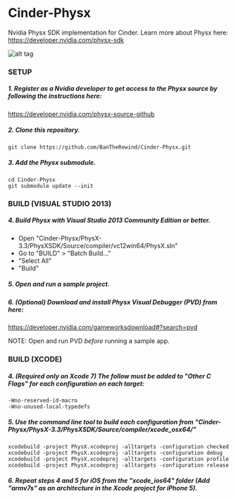 # Cinder-Physx
Nvidia Physx SDK implementation for Cinder. Learn more about Physx here: https://developer.nvidia.com/physx-sdk

![alt tag](http://bantherewind.com/uploads/physx.png)

### SETUP

##### 1. Register as a Nvidia developer to get access to the Physx source by following the instructions here:
   https://developer.nvidia.com/physx-source-github

##### 2. Clone this repository.
```
git clone https://github.com/BanTheRewind/Cinder-Physx.git
```
##### 3. Add the Physx submodule.
```
cd Cinder-Physx
git submodule update --init
```

### BUILD (VISUAL STUDIO 2013)

##### 4. Build Physx with Visual Studio 2013 Community Edition or better.
  - Open "Cinder-Physx/PhysX-3.3/PhysXSDK/Source/compiler/vc12win64/PhysX.sln"
  - Go to "BUILD" > "Batch Build..."
  - "Select All"
  - "Build"

##### 5. Open and run a sample project.

##### 6. (Optional) Download and install Physx Visual Debugger (PVD) from here:
   https://developer.nvidia.com/gameworksdownload#?search=pvd
   
   NOTE: Open and run PVD _before_ running a sample app.
   
### BUILD (XCODE)

##### 4. (Required only on Xcode 7) The follow must be added to "Other C Flags" for each configuration on each target:
```
-Wno-reserved-id-macro
-Wno-unused-local-typedefs
```

##### 5. Use the command line tool to build each configuration from "Cinder-Physx/PhysX-3.3/PhysXSDK/Source/compiler/xcode_osx64/"
```
xcodebuild -project PhysX.xcodeproj -alltargets -configuration checked
xcodebuild -project PhysX.xcodeproj -alltargets -configuration debug
xcodebuild -project PhysX.xcodeproj -alltargets -configuration profile
xcodebuild -project PhysX.xcodeproj -alltargets -configuration release
```

##### 6. Repeat steps 4 and 5 for iOS from the "xcode_ios64" folder (Add "armv7s" as an architecture in the Xcode project for iPhone 5).
